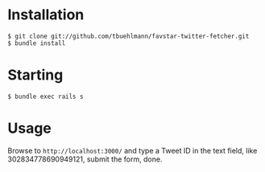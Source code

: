 # Installation
    $ git clone git://github.com/tbuehlmann/favstar-twitter-fetcher.git
    $ bundle install
# Starting
    $ bundle exec rails s
# Usage
Browse to `http://localhost:3000/` and type a Tweet ID in the text field, like 302834778690949121, submit the form, done.

